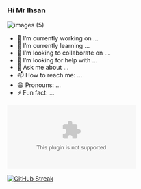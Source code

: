 ### Hi Mr Ihsan

![images (5)](https://user-images.githubusercontent.com/79760783/142288494-ad27efef-b287-4eb1-b585-0ffba59895e1.jpeg)





- 🔭 I’m currently working on ...
- 🌱 I’m currently learning ...
- 👯 I’m looking to collaborate on ...
- 🤔 I’m looking for help with ...
- 💬 Ask me about ...
- 📫 How to reach me: ...
- 😄 Pronouns: ...
- ⚡ Fun fact: ...


[![GitHub Streak](https://github.com/HACKERIHSAN/MBF.com?user=HACKERIHSAN&theme=Javascript-dark&hide_border=true&date_format=j%20M%5B%20Y%5D)](https://git.io/streak-stats)

[![GitHub Streak](http://github-readme-streak-stats.herokuapp.com?user=HACKERIHSAN&theme=Javascript-dark&hide_border=true&date_format=j%20M%5B%20Y%5D)](https://git.io/streak-stats)
